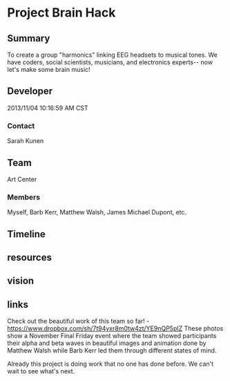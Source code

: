 # Project Brain Hack

## Summary
To create a group "harmonics" linking EEG headsets to musical tones.  We have coders, social scientists, musicians, and electronics experts-- now let's make some brain music! 

## Developer
2013/11/04 10:16:59 AM CST
### Contact
Sarah Kunen
## Team 
Art Center

### Members
Myself, Barb Kerr, Matthew Walsh, James Michael Dupont, etc.

## Timeline

## resources

## vision


## links

Check out the beautiful work of this team so far! - https://www.dropbox.com/sh/7t94yxr8m0tw4zt/YE9nQP5pIZ
These photos show a November Final Friday event where the team showed participants their alpha and beta waves in beautiful images and animation done by Matthew Walsh while Barb Kerr led them through different states of mind.

Already this project is doing work that no one has done before. We can't wait to see what's next. 
